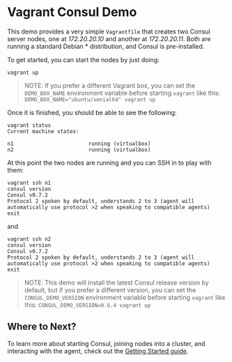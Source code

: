 # Vagrant Consul Demo

This demo provides a very simple `Vagrantfile` that creates two Consul
server nodes, one at *172.20.20.10* and another at *172.20.20.11*. Both are
running a standard Debian * distribution, and Consul is pre-installed.

To get started, you can start the nodes by just doing:

```
vagrant up
```

> NOTE: If you prefer a different Vagrant box, you can set the `DEMO_BOX_NAME`
> environment variable before starting `vagrant` like this: 
> `DEMO_BOX_NAME="ubuntu/xenial64" vagrant up`

Once it is finished, you should be able to see the following:

```
vagrant status
Current machine states:

n1                        running (virtualbox)
n2                        running (virtualbox)
```

At this point the two nodes are running and you can SSH in to play with them:

```
vagrant ssh n1
consul version
Consul v0.7.2
Protocol 2 spoken by default, understands 2 to 3 (agent will automatically use protocol >2 when speaking to compatible agents)
exit
```

and

```
vagrant ssh n2
consul version
Consul v0.7.2
Protocol 2 spoken by default, understands 2 to 3 (agent will automatically use protocol >2 when speaking to compatible agents)
exit
```

> NOTE: This demo will install the latest Consul release version by default,
> but if you prefer a different version, you can set the `CONSUL_DEMO_VERSION`
> environment variable before starting `vagrant` like this: 
> `CONSUL_DEMO_VERSION=0.6.4 vagrant up`

## Where to Next?

To learn more about starting Consul, joining nodes into a cluster, and
interacting with the agent, check out the [Getting Started guide](https://www.consul.io/intro/getting-started/install.html).
